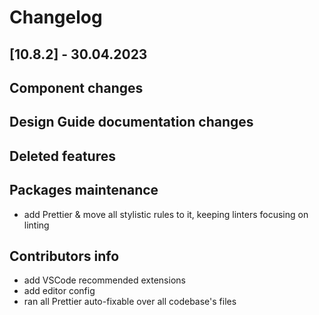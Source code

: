# Changelog

## [10.8.2] - 30.04.2023

## Component changes

## Design Guide documentation changes

## Deleted features

## Packages maintenance

-   add Prettier &amp; move all stylistic rules to it, keeping linters focusing on linting

## Contributors info

-   add VSCode recommended extensions
-   add editor config
-   ran all Prettier auto-fixable over all codebase's files
